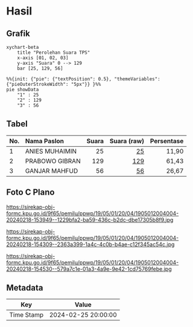 # Hasil

## Grafik

```mermaid
xychart-beta
    title "Perolehan Suara TPS"
    x-axis [01, 02, 03]
    y-axis "Suara" 0 --> 129
    bar [25, 129, 56]
```

```mermaid
%%{init: {"pie": {"textPosition": 0.5}, "themeVariables": {"pieOuterStrokeWidth": "5px"}} }%%
pie showData
    "1" : 25
    "2" : 129
    "3" : 56
```

## Tabel

| No. | Nama Paslon    | Suara | Suara (raw) | Persentase |
|:--- |:-------------- | -----:| -----------:| ----------:|
| 1   | ANIES MUHAIMIN | 25    | [25][p-1]   | 11,90      |
| 2   | PRABOWO GIBRAN | 129   | [129][p-2]  | 61,43      |
| 3   | GANJAR MAHFUD  | 56    | [56][p-3]   | 26,67      |


[p-1]: https://github.com/gigit-pemilu/pemilu-2024-19-kepulauan-bangka-belitung/blob/main/pilpres/hitung-suara/sub/19-kepulauan-bangka-belitung/sub/05-bangka-barat/sub/01-mentok/sub/2004-air-putih/sub/004-tps/sub/paslon-1.txt
[p-2]: https://github.com/gigit-pemilu/pemilu-2024-19-kepulauan-bangka-belitung/blob/main/pilpres/hitung-suara/sub/19-kepulauan-bangka-belitung/sub/05-bangka-barat/sub/01-mentok/sub/2004-air-putih/sub/004-tps/sub/paslon-2.txt
[p-3]: https://github.com/gigit-pemilu/pemilu-2024-19-kepulauan-bangka-belitung/blob/main/pilpres/hitung-suara/sub/19-kepulauan-bangka-belitung/sub/05-bangka-barat/sub/01-mentok/sub/2004-air-putih/sub/004-tps/sub/paslon-3.txt

## Foto C Plano

https://sirekap-obj-formc.kpu.go.id/9f65/pemilu/ppwp/19/05/01/20/04/1905012004004-20240218-153949--1229bfa2-ba59-436c-b2dc-dbe17305b8f9.jpg

https://sirekap-obj-formc.kpu.go.id/9f65/pemilu/ppwp/19/05/01/20/04/1905012004004-20240218-154309--2363a399-1a4c-4c0b-b4ae-c12f345ac54c.jpg

https://sirekap-obj-formc.kpu.go.id/9f65/pemilu/ppwp/19/05/01/20/04/1905012004004-20240218-154530--579a7c1e-01a3-4a9e-9e42-1cd75769febe.jpg


## Metadata

| Key        | Value               |
| ---------- | ------------------- |
| Time Stamp | 2024-02-25 20:00:00 |



